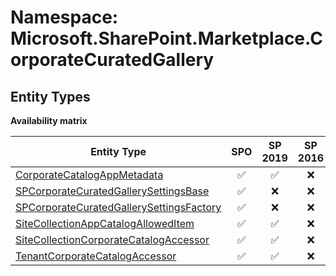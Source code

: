 # Namespace: Microsoft.SharePoint.Marketplace.CorporateCuratedGallery

## Entity Types

**Availability matrix**

Entity Type | SPO | SP 2019 | SP 2016 | SP 2013
----------|:---:|:-------:|:-------:|:-------:
[CorporateCatalogAppMetadata](./EntityTypes/CorporateCatalogAppMetadata.md) | ✅ | ✅ | ❌ | ❌
[SPCorporateCuratedGallerySettingsBase](./EntityTypes/SPCorporateCuratedGallerySettingsBase.md) | ✅ | ❌ | ❌ | ❌
[SPCorporateCuratedGallerySettingsFactory](./EntityTypes/SPCorporateCuratedGallerySettingsFactory.md) | ✅ | ❌ | ❌ | ❌
[SiteCollectionAppCatalogAllowedItem](./EntityTypes/SiteCollectionAppCatalogAllowedItem.md) | ✅ | ✅ | ❌ | ❌
[SiteCollectionCorporateCatalogAccessor](./EntityTypes/SiteCollectionCorporateCatalogAccessor.md) | ✅ | ✅ | ❌ | ❌
[TenantCorporateCatalogAccessor](./EntityTypes/TenantCorporateCatalogAccessor.md) | ✅ | ✅ | ❌ | ❌